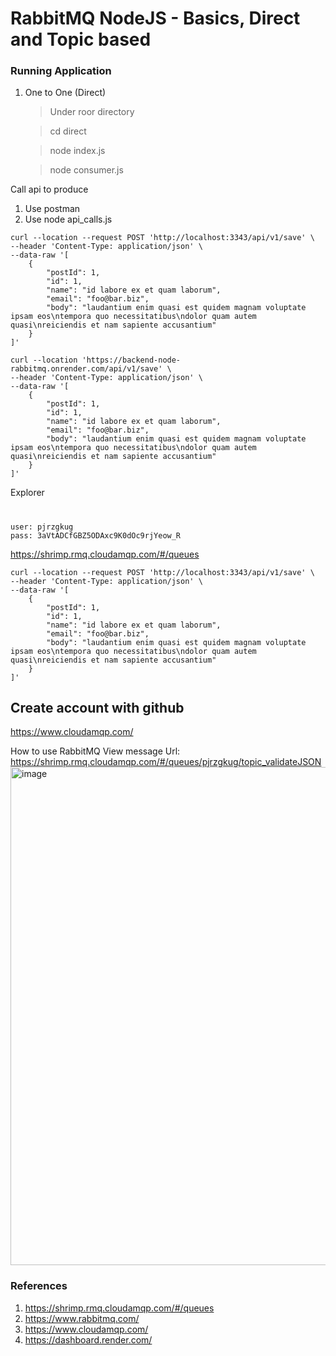 # RabbitMQ NodeJS - Basics, Direct and Topic based

### Running Application

1. One to One (Direct)

    > Under roor directory

    > cd direct

    > node index.js

    > node consumer.js

Call api to produce
1. Use postman
2. Use node api_calls.js

```console
curl --location --request POST 'http://localhost:3343/api/v1/save' \
--header 'Content-Type: application/json' \
--data-raw '[
    {
        "postId": 1,
        "id": 1,
        "name": "id labore ex et quam laborum",
        "email": "foo@bar.biz",
        "body": "laudantium enim quasi est quidem magnam voluptate ipsam eos\ntempora quo necessitatibus\ndolor quam autem quasi\nreiciendis et nam sapiente accusantium"
    }
]'
```
```console
curl --location 'https://backend-node-rabbitmq.onrender.com/api/v1/save' \
--header 'Content-Type: application/json' \
--data-raw '[
    {
        "postId": 1,
        "id": 1,
        "name": "id labore ex et quam laborum",
        "email": "foo@bar.biz",
        "body": "laudantium enim quasi est quidem magnam voluptate ipsam eos\ntempora quo necessitatibus\ndolor quam autem quasi\nreiciendis et nam sapiente accusantium"
    }
]'
```

Explorer
# 
```user
user: pjrzgkug
pass: 3aVtADCfGBZ5ODAxc9K0dOc9rjYeow_R
```
https://shrimp.rmq.cloudamqp.com/#/queues


```console
curl --location --request POST 'http://localhost:3343/api/v1/save' \
--header 'Content-Type: application/json' \
--data-raw '[
    {
        "postId": 1,
        "id": 1,
        "name": "id labore ex et quam laborum",
        "email": "foo@bar.biz",
        "body": "laudantium enim quasi est quidem magnam voluptate ipsam eos\ntempora quo necessitatibus\ndolor quam autem quasi\nreiciendis et nam sapiente accusantium"
    }
]'
```

## Create account with github
https://www.cloudamqp.com/

How to use RabbitMQ
View message
Url: https://shrimp.rmq.cloudamqp.com/#/queues/pjrzgkug/topic_validateJSON
<img width="797" alt="image" src="https://github.com/huannv-solazu/backend-node-rabbitmq/assets/170299799/b7076172-5965-4d5f-82f1-5d36e4bfee1c">

### References

1. https://shrimp.rmq.cloudamqp.com/#/queues
2. https://www.rabbitmq.com/
3. https://www.cloudamqp.com/
4. https://dashboard.render.com/
